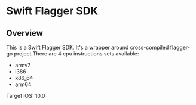 # Swift Flagger SDK

## Overview
This is a Swift Flagger SDK. It's a wrapper around cross-compiled flagger-go project
There are 4 cpu instructions sets available:
- armv7
- i386
- x86_64
- arm64

Target iOS: 10.0